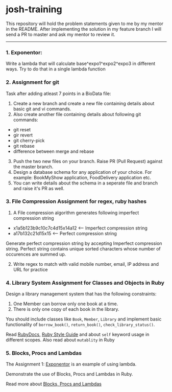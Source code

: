 # josh-training
This repository will hold the problem statements given to me by my mentor in the README. After implementing the solution in my feature branch I will send a PR to master and ask my mentor to review it.

---

### 1. Exponentor: 
Write a lambda that will calculate base^expo1^expo2^expo3 in different ways. Try to do that in a single lambda function

### 2. Assignment for git  

Task after adding atleast 7 points in a BioData file:
1. Create a new branch and create a new file containing details about basic git and vi commands.
2. Also create another file containing details about following git commands:
  - git reset
  - gir revert
  - git cherry-pick
  - git rebase
  - difference between merge and      rebase
3. Push the two new files on your branch. Raise PR (Pull Request) against the master branch.
4. Design a database schema for any application of your choice. For example: BookMyShow application, FoodDelivery application etc.
5. You can write details about the schema in a seperate file and branch and raise it's PR as well.

### 3. File Compression Assignment for regex, ruby hashes
1. A File compression algorithm generates following imperfect compression string
- x1a5b123b9c10c7c4d15x14a12 <-- Imperfect compression string
- a17b132c21d15x15 <-- Perfect compression string

Generate perfect compression string by accepting Imperfect compression string. Perfect string contains unique sorted characters whose number of occurences are summed up.

2. Write regex to match with valid mobile number, email, IP address and URL for practice

### 4. Library System Assignment for Classes and Objects in Ruby
Design a library management system that has the following constraints:
  1. One Member can borrow only one book at a time.
  2. There is only one copy of each book in the library.
  
 You should include classes like `Book`, `Member`, `Library` and implement basic functionality of `borrow_book()`, `return_book()`, `check_library_status()`.

Read [RubyDocs](https://ruby-doc.org/stdlib-2.7.0/), [Ruby Style Guide](https://github.com/rubocop-hq/ruby-style-guide) and about `self` keyword usage in different scopes. Also read about `mutablity` in Ruby

### 5. Blocks, Procs and Lambdas
The Assignment 1: [Exponentor](https://github.com/rohitjoshixyz/josh-training/blob/master/01_exponentor.rb) is an example of using lambda.

Demonstrate the use of Blocks, Procs and Lambdas in Ruby.

Read more about [Blocks, Procs and Lambdas](https://www.rubyguides.com/2016/02/ruby-procs-and-lambdas/)
 
